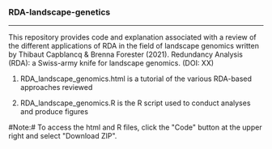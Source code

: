 ### RDA-landscape-genetics
-------------------

This repository provides code and explanation associated with a review of the different applications of RDA in the field of landscape genomics written by Thibaut Capblancq & Brenna Forester (2021). Redundancy Analysis (RDA): a Swiss-army knife for landscape genomics. (DOI: XX)

1. RDA_landscape_genomics.html is a tutorial of the various RDA-based approaches reviewed

2. RDA_landscape_genomics.R is the R script used to conduct analyses and produce figures

#Note:# To access the html and R files, click the "Code" button at the upper right and select "Download ZIP".
